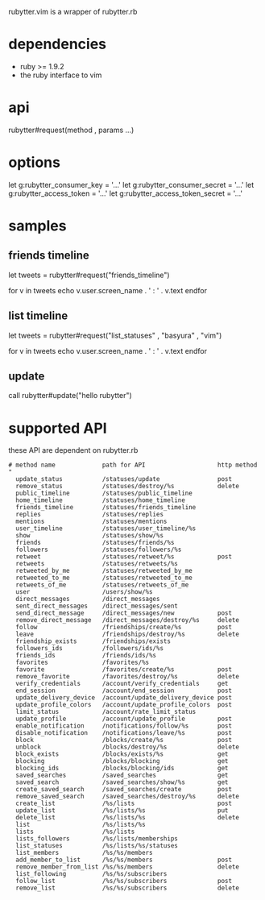 
rubytter.vim is a wrapper of rubytter.rb

# dependencies
  - ruby >= 1.9.2
  - the ruby interface to vim

# api

rubytter#request(method , params ...)

# options

let g:rubytter_consumer_key        = '...'
let g:rubytter_consumer_secret     = '...'
let g:rubytter_access_token        = '...'
let g:rubytter_access_token_secret = '...'

# samples

## friends timeline

let tweets = rubytter#request("friends_timeline")

for v in tweets
  echo v.user.screen_name . ' : ' . v.text
endfor

## list timeline

let tweets = rubytter#request("list_statuses" , "basyura" , "vim")

for v in tweets
  echo v.user.screen_name . ' : ' . v.text
endfor

## update

call rubytter#update("hello rubytter")


# supported API

these API are dependent on rubytter.rb

    # method name             path for API                    http method
    "
      update_status           /statuses/update                post
      remove_status           /statuses/destroy/%s            delete
      public_timeline         /statuses/public_timeline
      home_timeline           /statuses/home_timeline
      friends_timeline        /statuses/friends_timeline
      replies                 /statuses/replies
      mentions                /statuses/mentions
      user_timeline           /statuses/user_timeline/%s
      show                    /statuses/show/%s
      friends                 /statuses/friends/%s
      followers               /statuses/followers/%s
      retweet                 /statuses/retweet/%s            post
      retweets                /statuses/retweets/%s
      retweeted_by_me         /statuses/retweeted_by_me
      retweeted_to_me         /statuses/retweeted_to_me
      retweets_of_me          /statuses/retweets_of_me
      user                    /users/show/%s
      direct_messages         /direct_messages
      sent_direct_messages    /direct_messages/sent
      send_direct_message     /direct_messages/new            post
      remove_direct_message   /direct_messages/destroy/%s     delete
      follow                  /friendships/create/%s          post
      leave                   /friendships/destroy/%s         delete
      friendship_exists       /friendships/exists
      followers_ids           /followers/ids/%s
      friends_ids             /friends/ids/%s
      favorites               /favorites/%s
      favorite                /favorites/create/%s            post
      remove_favorite         /favorites/destroy/%s           delete
      verify_credentials      /account/verify_credentials     get
      end_session             /account/end_session            post
      update_delivery_device  /account/update_delivery_device post
      update_profile_colors   /account/update_profile_colors  post
      limit_status            /account/rate_limit_status
      update_profile          /account/update_profile         post
      enable_notification     /notifications/follow/%s        post
      disable_notification    /notifications/leave/%s         post
      block                   /blocks/create/%s               post
      unblock                 /blocks/destroy/%s              delete
      block_exists            /blocks/exists/%s               get
      blocking                /blocks/blocking                get
      blocking_ids            /blocks/blocking/ids            get
      saved_searches          /saved_searches                 get
      saved_search            /saved_searches/show/%s         get
      create_saved_search     /saved_searches/create          post
      remove_saved_search     /saved_searches/destroy/%s      delete
      create_list             /%s/lists                       post
      update_list             /%s/lists/%s                    put
      delete_list             /%s/lists/%s                    delete
      list                    /%s/lists/%s
      lists                   /%s/lists
      lists_followers         /%s/lists/memberships
      list_statuses           /%s/lists/%s/statuses
      list_members            /%s/%s/members
      add_member_to_list      /%s/%s/members                  post
      remove_member_from_list /%s/%s/members                  delete
      list_following          /%s/%s/subscribers
      follow_list             /%s/%s/subscribers              post
      remove_list             /%s/%s/subscribers              delete
